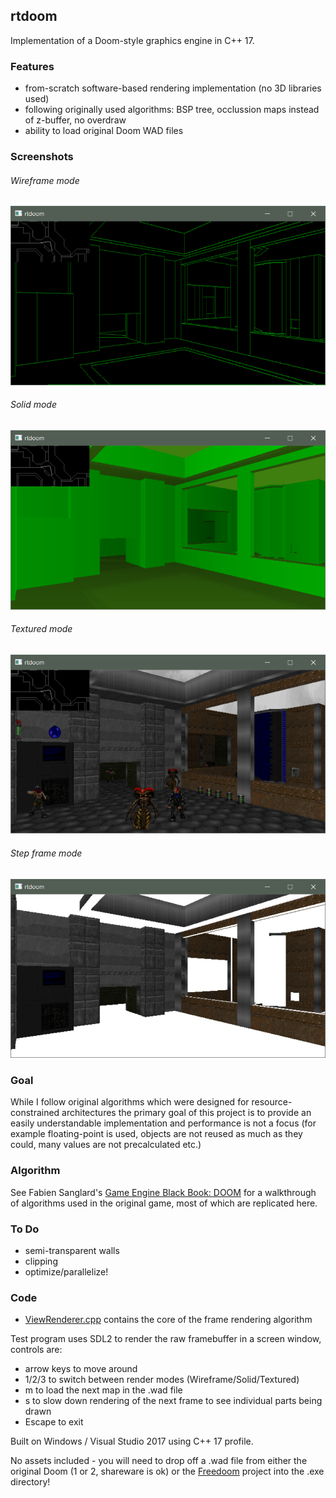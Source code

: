 ## rtdoom

Implementation of a Doom-style graphics engine in C++ 17.

### Features

* from-scratch software-based rendering implementation (no 3D libraries used)
* following originally used algorithms: BSP tree, occlussion maps instead of z-buffer, no overdraw
* ability to load original Doom WAD files

### Screenshots

###### Wireframe mode

![screenshot](images/screen1.png)

###### Solid mode

![screenshot](images/screen2.png)

###### Textured mode

![screenshot](images/screen3.png)

###### Step frame mode

![screenshot](images/screen4.png)

### Goal

While I follow original algorithms which were designed for resource-constrained architectures
the primary goal of this project is to provide an easily understandable implementation and
performance is not a focus (for example floating-point is used, objects are not reused as much
as they could, many values are not precalculated etc.)

### Algorithm

See Fabien Sanglard's [Game Engine Black Book: DOOM](https://fabiensanglard.net/gebbdoom/) for a walkthrough
of algorithms used in the original game, most of which are replicated here.

### To Do

* semi-transparent walls
* clipping
* optimize/parallelize!

### Code

* [ViewRenderer.cpp](rtdoom/ViewRenderer.cpp) contains the core of the frame rendering algorithm

Test program uses SDL2 to render the raw framebuffer in a screen window, controls are:
* arrow keys to move around
* 1/2/3 to switch between render modes (Wireframe/Solid/Textured)
* m to load the next map in the .wad file
* s to slow down rendering of the next frame to see individual parts being drawn
* Escape to exit

Built on Windows / Visual Studio 2017 using C++ 17 profile.

No assets included - you will need to drop off a .wad file from either the original Doom
(1 or 2, shareware is ok) or the [Freedoom](https://freedoom.github.io/) project into the .exe directory!
